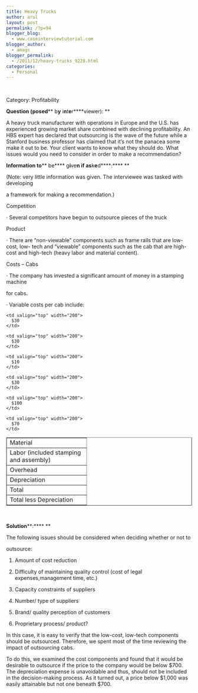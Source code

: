 ```yaml
---
title: Heavy Trucks
author: arul
layout: post
permalink: /?p=94
blogger_blog:
  - www.caseinterviewtutorial.com
blogger_author:
  - amags
blogger_permalink:
  - /2011/12/heavy-trucks_9228.html
categories:
  - Personal
---
```

  

Category: Profitability 

**Q****u****e****s****t****i****o****n**** (p****o****s****e****d**** b****y**** i****n****t****e****r****viewer): ** 

A heavy truck manufacturer with operations in Europe and the U.S. has experienced growing market share combined with declining profitability. An HBS expert has declared that outsourcing is the wave of the future while a Stanford business professor has claimed that it’s not the panacea some make it out to be. Your client wants to know what they should do. What issues would you need to consider in order to make a recommendation? 

**I****n****fo****rmat****io****n t****o**** be**** g****i****ve****n if as****k****e****d****:**** ** 

(Note: very little information was given. The interviewee was tasked with developing 

a framework for making a recommendation.) 

Competition 

· Several competitors have begun to outsource pieces of the truck 

Product 

· There are “non-viewable” components such as frame rails that are low-cost, low- tech and “viewable” components such as the cab that are high-cost and high-tech (heavy labor and material content). 

Costs &#8211; Cabs 

· The company has invested a significant amount of money in a stamping machine 

for cabs. 

· Variable costs per cab include:

<table border="1" cellspacing="0" cellpadding="2" width="400">
  <tr>
    <td valign="top" width="200">
      Material
    </td>
    
    <td valign="top" width="200">
      $30
    </td>
  </tr>
  
  <tr>
    <td valign="top" width="200">
      Labor (included stamping and assembly)
    </td>
    
    <td valign="top" width="200">
      $30
    </td>
  </tr>
  
  <tr>
    <td valign="top" width="200">
      Overhead
    </td>
    
    <td valign="top" width="200">
      $10
    </td>
  </tr>
  
  <tr>
    <td valign="top" width="200">
      Depreciation
    </td>
    
    <td valign="top" width="200">
      $30
    </td>
  </tr>
  
  <tr>
    <td valign="top" width="200">
      Total
    </td>
    
    <td valign="top" width="200">
      $100
    </td>
  </tr>
  
  <tr>
    <td valign="top" width="200">
      Total less Depreciation
    </td>
    
    <td valign="top" width="200">
      $70
    </td>
  </tr>
</table>

  

**So****lut****i****o****n****:**** ** 

The following issues should be considered when deciding whether or not to 

outsource: 

1. Amount of cost reduction 

2. Difficulty of maintaining quality control (cost of legal expenses,management time, etc.) 

3. Capacity constraints of suppliers 

4. Number/ type of suppliers 

5. Brand/ quality perception of customers 

6. Proprietary process/ product? 

In this case, it is easy to verify that the low-cost, low-tech components should be outsourced. Therefore, we spent most of the time reviewing the impact of outsourcing cabs. 

To do this, we examined the cost components and found that it would be desirable to outsource if the price to the company would be below $700. The depreciation expense is unavoidable and thus, should not be included in the decision-making process. As it turned out, a price below $1,000 was easily attainable but not one beneath $700.